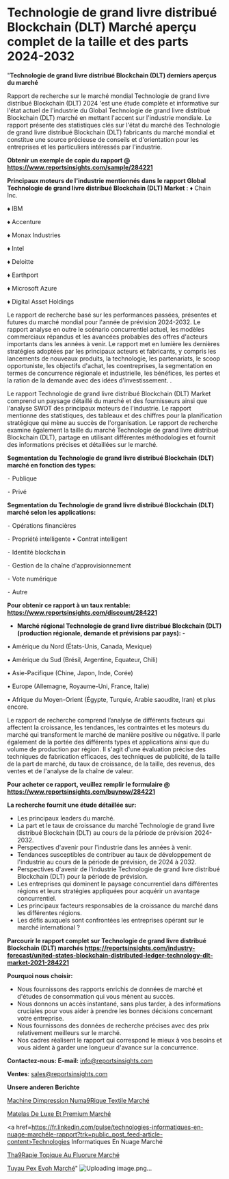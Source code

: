 # Technologie de grand livre distribué Blockchain (DLT) Marché aperçu complet de la taille et des parts 2024-2032

"<strong>Technologie de grand livre distribué Blockchain (DLT) derniers aperçus du marché</strong>

Rapport de recherche sur le marché mondial Technologie de grand livre distribué Blockchain (DLT) 2024 'est une étude complète et informative sur l'état actuel de l'industrie du Global Technologie de grand livre distribué Blockchain (DLT) marché en mettant l'accent sur l'industrie mondiale. Le rapport présente des statistiques clés sur l'état du marché des Technologie de grand livre distribué Blockchain (DLT) fabricants du marché mondial et constitue une source précieuse de conseils et d'orientation pour les entreprises et les particuliers intéressés par l'industrie.

<strong>Obtenir un exemple de copie du rapport @ <a href=https://www.reportsinsights.com/sample/284221>https://www.reportsinsights.com/sample/284221</a></strong>

<strong>Principaux moteurs de l'industrie mentionnés dans le rapport Global Technologie de grand livre distribué Blockchain (DLT) Market</strong> :
♦ Chain Inc.

♦ IBM

♦ Accenture

♦ Monax Industries

♦ Intel

♦ Deloitte

♦ Earthport

♦ Microsoft Azure

♦ Digital Asset Holdings

Le rapport de recherche basé sur les performances passées, présentes et futures du marché mondial pour l'année de prévision 2024-2032. Le rapport analyse en outre le scénario concurrentiel actuel, les modèles commerciaux répandus et les avancées probables des offres d'acteurs importants dans les années à venir. Le rapport met en lumière les dernières stratégies adoptées par les principaux acteurs et fabricants, y compris les lancements de nouveaux produits, la technologie, les partenariats, le scoop opportuniste, les objectifs d'achat, les coentreprises, la segmentation en termes de concurrence régionale et industrielle, les bénéfices, les pertes et la ration de la demande avec des idées d'investissement. .

Le rapport Technologie de grand livre distribué Blockchain (DLT) Market comprend un paysage détaillé du marché et des fournisseurs ainsi que l'analyse SWOT des principaux moteurs de l'industrie. Le rapport mentionne des statistiques, des tableaux et des chiffres pour la planification stratégique qui mène au succès de l'organisation. Le rapport de recherche examine également la taille du marché Technologie de grand livre distribué Blockchain (DLT), partage en utilisant différentes méthodologies et fournit des informations précises et détaillées sur le marché.

<strong>Segmentation du Technologie de grand livre distribué Blockchain (DLT) marché en fonction des types:</strong>


⁃ Publique

⁃ Privé

<strong>Segmentation du Technologie de grand livre distribué Blockchain (DLT) marché selon les applications:</strong>


⁃ Opérations financières

⁃ Propriété intelligente
• Contrat intelligent

⁃ Identité blockchain

⁃ Gestion de la chaîne d'approvisionnement

⁃ Vote numérique

⁃ Autre

<strong>Pour obtenir ce rapport à un taux rentable: <a href=https://www.reportsinsights.com/discount/284221>https://www.reportsinsights.com/discount/284221</a></strong>
<ul>
  <li><strong>Marché régional Technologie de grand livre distribué Blockchain (DLT) (production régionale, demande et prévisions par pays): -</strong></li>
</ul>
• Amérique du Nord (États-Unis, Canada, Mexique)

• Amérique du Sud (Brésil, Argentine, Equateur, Chili)

• Asie-Pacifique (Chine, Japon, Inde, Corée)

• Europe (Allemagne, Royaume-Uni, France, Italie)

• Afrique du Moyen-Orient (Égypte, Turquie, Arabie saoudite, Iran) et plus encore.

Le rapport de recherche comprend l’analyse de différents facteurs qui affectent la croissance, les tendances, les contraintes et les moteurs du marché qui transforment le marché de manière positive ou négative. Il parle également de la portée des différents types et applications ainsi que du volume de production par région. Il s'agit d'une évaluation précise des techniques de fabrication efficaces, des techniques de publicité, de la taille de la part de marché, du taux de croissance, de la taille, des revenus, des ventes et de l'analyse de la chaîne de valeur.

<strong>Pour acheter ce rapport, veuillez remplir le formulaire @   <a href=https://www.reportsinsights.com/buynow/284221>https://www.reportsinsights.com/buynow/284221</a></strong>

<strong>La recherche fournit une étude détaillée sur:</strong>
<ul>
  <li>Les principaux leaders du marché.</li>
  <li>La part et le taux de croissance du marché Technologie de grand livre distribué Blockchain (DLT) au cours de la période de prévision 2024-2032.</li>
  <li>Perspectives d'avenir pour l'industrie dans les années à venir.</li>
  <li>Tendances susceptibles de contribuer au taux de développement de l'industrie au cours de la période de prévision, de 2024 à 2032.</li>
  <li>Perspectives d'avenir de l'industrie Technologie de grand livre distribué Blockchain (DLT) pour la période de prévision.</li>
  <li>Les entreprises qui dominent le paysage concurrentiel dans différentes régions et leurs stratégies appliquées pour acquérir un avantage concurrentiel.</li>
  <li>Les principaux facteurs responsables de la croissance du marché dans les différentes régions.</li>
  <li>Les défis auxquels sont confrontées les entreprises opérant sur le marché international ?</li>
</ul>

<strong>Parcourir le rapport complet sur Technologie de grand livre distribué Blockchain (DLT) marchés <a href=https://reportsinsights.com/industry-forecast/united-states-blockchain-distributed-ledger-technology-dlt-market-2021-284221>https://reportsinsights.com/industry-forecast/united-states-blockchain-distributed-ledger-technology-dlt-market-2021-284221</a></strong>

<strong>Pourquoi nous choisir:</strong>
<ul>
  <li>Nous fournissons des rapports enrichis de données de marché et d'études de consommation qui vous mènent au succès.</li>
  <li>Nous donnons un accès instantané, sans plus tarder, à des informations cruciales pour vous aider à prendre les bonnes décisions concernant votre entreprise.</li>
  <li>Nous fournissons des données de recherche précises avec des prix relativement meilleurs sur le marché.</li>
  <li>Nos cadres réalisent le rapport qui correspond le mieux à vos besoins et vous aident à garder une longueur d'avance sur la concurrence.</li>
</ul>
<strong>Contactez-nous:
</strong><strong>E-mail:</strong> <a href=mailto:info@reportsinsights.com>info@reportsinsights.com</a>

<strong>Ventes</strong>: <a href=mailto:sales@reportsinsights.com>sales@reportsinsights.com</a>

<strong>Unsere anderen Berichte</strong>

<a href=https://www.linkedin.com/pulse/machine-dimpression-num%C3%A9rique-textile-march%C3%A9-xqgze/>Machine Dimpression Numa9Rique Textile Marché</a>

<a href=https://www.linkedin.com/pulse/matelas-de-luxe-et-premium-marché-2024-dhyle/>Matelas De Luxe Et Premium Marché</a>

<a href=https://fr.linkedin.com/pulse/technologies-informatiques-en-nuage-marchéle-rapport?trk=public_post_feed-article-content>Technologies Informatiques En Nuage Marché</a>

<a href=https://www.linkedin.com/pulse/th%C3%A9rapie-topique-au-fluorure-march%C3%A9-perspectives-tli2f/>Tha9Rapie Topique Au Fluorure Marché</a>

<a href=https://www.linkedin.com/pulse/tuyau-pex-evoh-march%C3%A9-taille-part-perspectives-oavmc/>Tuyau Pex Evoh Marché</a>"
![Uploading image.png…]()
